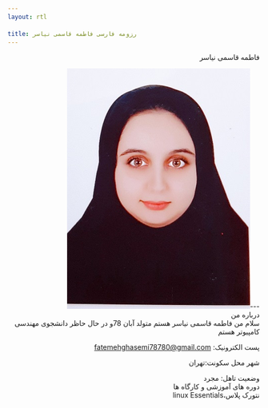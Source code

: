 ```yaml
---
layout: rtl

title: رزومه فارسی فاطمه قاسمی نیاسر 
---
```


<div dir="rtl">

 فاطمه قاسمی نیاسر 
</div>
<div dir="rtl">
---<img src="pic.jpeg">
</div>
<div dir="rtl">
 درباره من 
</div>
<div dir="rtl">
 سلام من فاطمه قاسمی نیاسر هستم متولد آبان 78و در حال حاظر دانشجوی مهندسی کامپیوتر هستم
</div>
<div dir="rtl">

پست الکترونیک: fatemehghasemi78780@gmail.com
</div>

<div dir="rtl">

شهر محل سکونت:تهران 
</div>
<div dir="rtl">
 وضعیت تاهل: مجرد
</div>
<div dir="rtl">
 دوره های آموزشی و کارگاه ها
</div>
<div dir="rtl">
 نتورک پلاس،linux Essentials 
</div>


